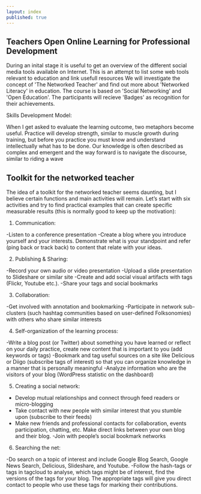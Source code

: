 ```yaml
---
layout: index
published: true
---
```


## Teachers Open Online Learning for Professional Development

During an inital stage it is useful to get an overview of the different social media tools available on Internet.  This is an attempt to list some web tools relevant to education and link usefull resources We will investigate the concept of 'The Networked Teacher' and find out more about 'Networked Literacy' in education.  The course is based on 'Social Networking' and 'Open Education'.  The participants will recieve 'Badges' as recognition for their achievements. 


Skills Development Model:

When I get asked to evaluate the learning outcome, two metaphors become useful.  Practice will develop strength, similar to muscle growth during training, but before you practice you must know and understand intellectually what has to be done.  Our knowledge is often described as complex and emergent and the way forward is to navigate the discourse, similar to riding a wave


## Toolkit for the networked teacher

The idea of a toolkit for the networked teacher seems daunting, but I believe certain functions and main activities will remain.  Let’s start with six activities and try to find practical examples that can create specific measurable results (this is normally good to keep up the motivation):

1. Communication:

-Listen to a conference presentation
-Create a blog where you introduce yourself and your interests.  Demonstrate what is your standpoint and refer (ping back or track back) to content that relate with your ideas.

2. Publishing & Sharing:

-Record your own audio or video presentation
-Upload a slide presentation to Slideshare or similar site
-Create and add social visual artifacts with tags (Flickr, Youtube etc.).
-Share your tags and social bookmarks 

3. Collaboration:

-Get involved with annotation and bookmarking
-Participate in network sub-clusters (such hashtag communities based on user-defined Folksonomies) with others who share similar interests 

4. Self-organization of the learning process:

-Write a blog post (or Twitter) about something you have learned or reflect on your daily practice, create new content that is important to you (add keywords or tags)
-Bookmark and tag useful sources on a site like Delicious or Diigo (subscribe tags of interest) so that you can organize knowledge in a manner that is personally meaningful
-Analyze information who are the visitors of your blog (WordPress statistic on the dashboard) 

5. Creating a social network:

- Develop mutual relationships and connect through feed readers or micro-blogging
- Take contact with new people with similar interest that you stumble upon (subscribe to their feeds)
- Make new friends and professional contacts for collaboration, events participation, chatting, etc.  Make direct links between your own blog and their blog.
-Join with people’s social bookmark networks

6. Searching the net:

-Do search on a topic of interest and include Google Blog Search, Google News Search, Delicious, Slideshare, and Youtube.
-Follow the hash-tags or tags in tagcloud to analyse, which tags might be of interest, find the versions of the tags for your blog. The appropriate tags will give you direct contact to people who use these tags for marking their contributions.

